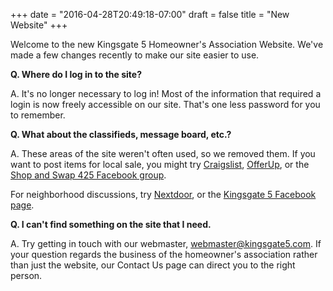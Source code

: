 +++
date = "2016-04-28T20:49:18-07:00"
draft = false
title = "New Website"
+++ 

Welcome to the new Kingsgate 5 Homeowner's Association Website. We've made a few changes recently to make our site easier to use.

<!--more-->

**Q. Where do I log in to the site?**

A. It's no longer necessary to log in! Most of the information that required a login is now freely accessible on our site. That's one less password for you to remember. 

**Q. What about the classifieds, message board, etc.?**

A. These areas of the site weren't often used, so we removed them. If you want to post items for local sale, you might try [Craigslist](https://seattle.craigslist.org/), [OfferUp](https://offerupnow.com/), or the [Shop and Swap 425 Facebook group](https://www.facebook.com/groups/185923348153695/).

For neighborhood discussions, try [Nextdoor](https://nextdoor.com/), or the [Kingsgate 5 Facebook page](http://www.facebook.com/kingsgate5).  

**Q. I can't find something on the site that I need.**

A. Try getting in touch with our webmaster, [webmaster@kingsgate5.com](webmaster@kingsgate5.com). If your question regards the business of the homeowner's association rather than just the website, our Contact Us page can direct you to the right person.




